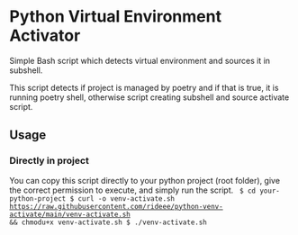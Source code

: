 # Python Virtual Environment Activator

Simple Bash script which detects virtual environment and sources it in subshell.

This script detects if project is managed by poetry and if that is true,
it is running poetry shell, otherwise script creating subshell and source
activate script.

## Usage

### Directly in project

You can copy this script directly to your python project (root folder),
give the correct permission to execute,
and simply run the script.
<code>
  $ cd your-python-project
  $ curl -o venv-activate.sh  <https://raw.githubusercontent.com/rideee/python-venv-activate/main/venv-activate.sh> && chmodu+x venv-activate.sh
  $ ./venv-activate.sh
</code>
